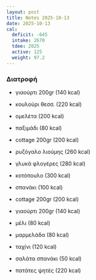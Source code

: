 ```yaml
---
layout: post
title: Notes 2025-10-13
date: 2025-10-13
cal:
  deficit: -645
  intake: 2670
  tdee: 2025
  active: 125
  weight: 97.2
---
```


### Διατροφή

- γιαούρτι 200gr (140 kcal)
- κουλούρι θεσσ. (220 kcal)
- ομελέτα (200 kcal)
- παξιμάδι (80 kcal)
- cottage 200gr (200 kcal)

- ρυζόγαλο λιούμης (260 kcal)
- γλυκά φλογέρες (280 kcal)

- κοτόπουλο (300 kcal)
- σπανάκι (100 kcal)
- cottage 200gr (200 kcal)

- γιαούρτι 200gr (140 kcal)
- μέλι (80 kcal)
- μαρμελάδα (80 kcal)
- ταχίνι (120 kcal)

- σαλάτα σπανάκι (50 kcal)
- πατάτες ψητές (220 kcal)

